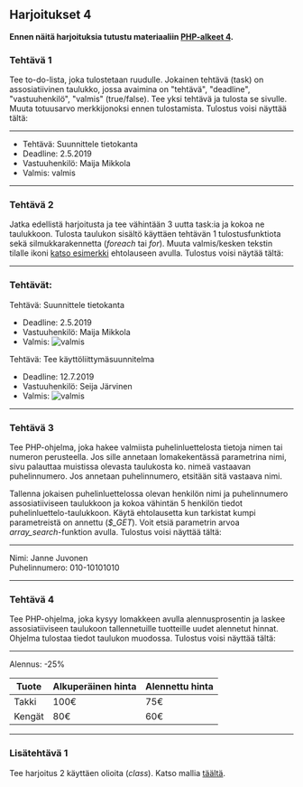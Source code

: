 ## Harjoitukset 4

**Ennen näitä harjoituksia tutustu materiaaliin [PHP-alkeet 4](./php-alkeet4.html).**

### Tehtävä 1

Tee to-do-lista, joka tulostetaan ruudulle. Jokainen tehtävä (task) on assosiatiivinen taulukko, jossa avaimina on "tehtävä", "deadline", "vastuuhenkilö", "valmis" (true/false). Tee yksi tehtävä ja tulosta se sivulle. Muuta totuusarvo merkkijonoksi ennen tulostamista. Tulostus voisi näyttää tältä:

---

- Tehtävä: Suunnittele tietokanta
- Deadline: 2.5.2019
- Vastuuhenkilö: Maija Mikkola
- Valmis: valmis

---

### Tehtävä 2

Jatka edellistä harjoitusta ja tee vähintään 3 uutta task:ia ja kokoa ne taulukkoon. Tulosta taulukon sisältö käyttäen tehtävän 1 tulostusfunktiota sekä silmukkarakennetta (*foreach* tai *for*). Muuta valmis/kesken tekstin tilalle ikoni [katso esimerkki](https://www.w3schools.com/charsets/ref_utf_dingbats.asp) ehtolauseen avulla. Tulostus voisi näytää tältä:

---

### Tehtävät:

Tehtävä: Suunnittele tietokanta
- Deadline: 2.5.2019
- Vastuuhenkilö: Maija Mikkola
- Valmis: ![valmis](./img/ok.PNG)

Tehtävä: Tee käyttöliittymäsuunnitelma
- Deadline: 12.7.2019
- Vastuuhenkilö: Seija Järvinen
- Valmis: ![valmis](./img/NOK.PNG)

---

### Tehtävä 3

Tee PHP-ohjelma, joka hakee valmiista puhelinluettelosta tietoja nimen tai numeron perusteella. Jos sille annetaan lomakekentässä parametrina nimi, sivu palauttaa muistissa olevasta taulukosta ko. nimeä vastaavan puhelinnumero. Jos annetaan puhelinnumero, etsitään sitä vastaava nimi.

Tallenna jokaisen puhelinluettelossa olevan henkilön nimi ja puhelinnumero assosiatiiviseen taulukkoon ja kokoa vähintän 5 henkilön tiedot puhelinluettelo-taulukkoon. Käytä ehtolausetta kun tarkistat kumpi parametreistä on annettu  (*$_GET*). Voit etsiä parametrin arvoa *array_search*-funktion avulla.
Tulostus voisi näyttää tältä:

---

Nimi: Janne Juvonen <br>
Puhelinnumero: 010-10101010

---

### Tehtävä 4

Tee PHP-ohjelma, joka kysyy lomakkeen avulla alennusprosentin ja laskee assosiatiiviseen taulukoon tallennetuille tuotteille uudet alennetut hinnat. Ohjelma tulostaa tiedot taulukon muodossa. Tulostus voisi näyttää tältä:

---

Alennus: -25%

| Tuote  | Alkuperäinen hinta | Alennettu hinta |
| --- | --- | --- |
| Takki  | 100€  | 75€ |
| Kengät  | 80€  | 60€ |

---

### Lisätehtävä 1

Tee harjoitus 2 käyttäen olioita (*class*). Katso mallia [täältä](./php-luokat.html).
